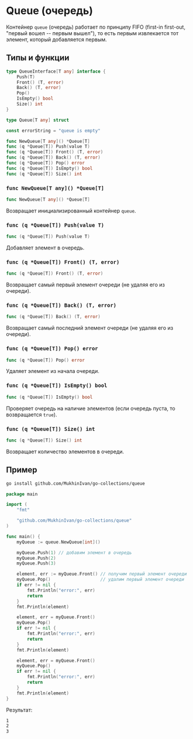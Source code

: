 # Queue (очередь)

Контейнер `queue` (очередь) работает по принципу FIFO (first-in first-out, "первый вошел -- первым вышел"), то есть первым извлекается тот элемент, который добавляется первым.

## Типы и функции

```go
type QueueInterface[T any] interface {
	Push(T)
	Front() (T, error)
	Back() (T, error)
	Pop()
	IsEmpty() bool
	Size() int
}

type Queue[T any] struct

const errorString = "queue is empty"

func NewQueue[T any]() *Queue[T]
func (q *Queue[T]) Push(value T)
func (q *Queue[T]) Front() (T, error)
func (q *Queue[T]) Back() (T, error)
func (q *Queue[T]) Pop() error
func (q *Queue[T]) IsEmpty() bool
func (q *Queue[T]) Size() int
```

### `func NewQueue[T any]() *Queue[T]`

```go
func NewQueue[T any]() *Queue[T]
```

Возвращает инициализированный контейнер `queue`.

### `func (q *Queue[T]) Push(value T)`

```go
func (q *Queue[T]) Push(value T)
```

Добавляет элемент в очередь.

### `func (q *Queue[T]) Front() (T, error)`

```go
func (q *Queue[T]) Front() (T, error)
```

Возвращает самый первый элемент очереди (не удаляя его из очереди).

### `func (q *Queue[T]) Back() (T, error)`

```go
func (q *Queue[T]) Back() (T, error)
```

Возвращает самый последний элемент очереди (не удаляя его из очереди).

### `func (q *Queue[T]) Pop() error`

```go
func (q *Queue[T]) Pop() error
```

Удаляет элемент из начала очереди.

### `func (q *Queue[T]) IsEmpty() bool`

```go
func (q *Queue[T]) IsEmpty() bool
```

Проверяет очередь на наличие элементов (если очередь пуста, то возвращается `true`).

### `func (q *Queue[T]) Size() int`

```go
func (q *Queue[T]) Size() int
```

Возвращает количество элементов в очереди.

## Пример

```bash
go install github.com/MukhinIvan/go-collections/queue
```

```go
package main

import (
	"fmt"

	"github.com/MukhinIvan/go-collections/queue"
)

func main() {
	myQueue := queue.NewQueue[int]()

	myQueue.Push(1) // добавим элемент в очередь
	myQueue.Push(2)
	myQueue.Push(3)

	element, err := myQueue.Front() // получим первый элемент очереди
	myQueue.Pop()                   // удалим первый элемент очереди
	if err != nil {
		fmt.Println("error:", err)
		return
	}
	fmt.Println(element)

	element, err = myQueue.Front()
	myQueue.Pop()
	if err != nil {
		fmt.Println("error:", err)
		return
	}
	fmt.Println(element)

	element, err = myQueue.Front()
	myQueue.Pop()
	if err != nil {
		fmt.Println("error:", err)
		return
	}
	fmt.Println(element)
}
```

Результат:

```bash
1
2
3
```
